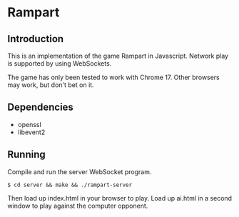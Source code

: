 Rampart
=======

Introduction
------------

This is an implementation of the game Rampart in Javascript. Network
play is supported by using WebSockets.

The game has only been tested to work with Chrome 17. Other browsers may
work, but don't bet on it.

Dependencies
------------

   * openssl
   * libevent2

Running
-------

Compile and run the server WebSocket program.

    $ cd server && make && ./rampart-server

Then load up index.html in your browser to play. Load up ai.html in a
second window to play against the computer opponent.

